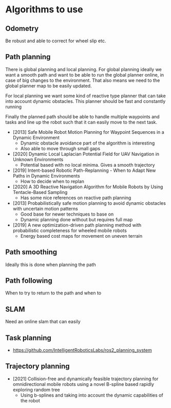 # Algorithms to use

## Odometry

Be robust and able to correct for wheel slip etc.


## Path planning

There is global planning and local planning. For global planning ideally we want a smooth path and
want to be able to run the global planner online, in case of big changes to the environment. That also
means we need to the global planner map to be easily updated.

For local planning we want some kind of reactive type planner that can take into account dynamic
obstacles. This planner should be fast and constantly running

Finally the planned path should be able to handle multiple waypoints and tasks and line up the robot
such that it can easily move to the next task.

* [2013] Safe Mobile Robot Motion Planning for Waypoint Sequences in a Dynamic Environment
  * Dynamic obstacle avoidance part of the algorithm is interesting
  * Also able to move through small gaps
* [2020] Dynamic Local Laplacian Potential Field for UAV Navigation in Unknown Environments
  * Potential based with no local minima. Gives a smooth trajectory
* [2019] Intent-based Robotic Path-Replanning - When to Adapt New Paths in Dynamic Environments
  * How to decide when to replan
* [2020] A 3D Reactive Navigation Algorithm for Mobile Robots by Using Tentacle-Based Sampling
  * Has some nice references on reactive path planning
* [2013] Probabilistically safe motion planning to avoid dynamic obstacles with uncertain motion patterns
  * Good base for newer techniques to base on
  * Dynamic planning done without but requires full map
* [2019] A new optimization-driven path planning method with probabilistic completeness for wheeled mobile robots
  * Energy based cost maps for movement on uneven terrain


## Path smoothing

Ideally this is done when planning the path


## Path following

When to try to return to the path and when to


## SLAM

Need an online slam that can easily

## Task planning

* https://github.com/IntelligentRoboticsLabs/ros2_planning_system

## Trajectory planning

* [2021] Collision-free and dynamically feasible trajectory planning for omnidirectional mobile
  robots using a novel B-spline based rapidly exploring random tree
  * Using b-splines and taking into account the dynamic capabilities of the robot